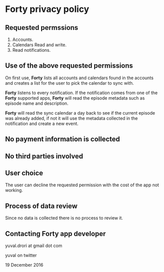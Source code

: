 # **Forty** privacy policy

## Requested permssions
1. Accounts.
1. Calendars Read and write.
1. Read notifications.

## Use of the above requested permissions
On first use, **Forty** lists all accounts and calendars found in the accounts and creates a list
for the user to pick the calendar to sync with.

**Forty** listens to every notification. If the notification comes from one of the **Forty** supported apps,
**Forty** will read the episode metadata such as episode name and description.

**Forty** will read the sync calendar a day back to see if the current episode was already added, if not it will
 use the metadata collected in the notification and create a new event.

## No payment information is collected

## No third parties involved

## User choice
The user can decline the requested permission with the cost of the app not working.

## Process of data review
Since no data is collected there is no process to review it.

## Contacting **Forty** app developer
yuval.drori at gmail dot com

yuval on twitter

19 December 2016

